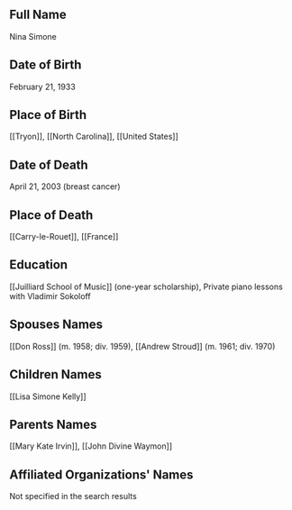 ## Full Name
Nina Simone

## Date of Birth
February 21, 1933

## Place of Birth
[[Tryon]], [[North Carolina]], [[United States]]

## Date of Death
April 21, 2003 (breast cancer)

## Place of Death
[[Carry-le-Rouet]], [[France]]

## Education
[[Juilliard School of Music]] (one-year scholarship), Private piano lessons with Vladimir Sokoloff

## Spouses Names
[[Don Ross]] (m. 1958; div. 1959), [[Andrew Stroud]] (m. 1961; div. 1970)

## Children Names
[[Lisa Simone Kelly]]

## Parents Names
[[Mary Kate Irvin]], [[John Divine Waymon]]

## Affiliated Organizations' Names
Not specified in the search results